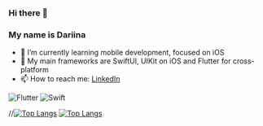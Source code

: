 ### Hi there 👋

### My name is Dariina

- 🌱 I’m currently learning mobile development, focused on iOS
- 📱 My main frameworks are SwiftUI, UIKit on iOS and Flutter for cross-platform
- 📫 How to reach me: [LinkedIn](https://www.linkedin.com/in/daryna-parena-417ab31b4/)

![Flutter](https://img.shields.io/badge/Flutter-02569B?style=for-the-badge&logo=flutter&logoColor=white)
![Swift](https://img.shields.io/badge/Swift-FA7343?style=for-the-badge&logo=swift&logoColor=white)

//[![Top Langs](https://github-readme-stats.vercel.app/api/top-langs/?username=owldarlyn)](https://github.com/anuraghazra/github-readme-stats)
[![Top Langs](https://github-readme-stats.vercel.app/api/top-langs/?username=owldarlyn&layout=compact)](https://github.com/anuraghazra/github-readme-stats)
